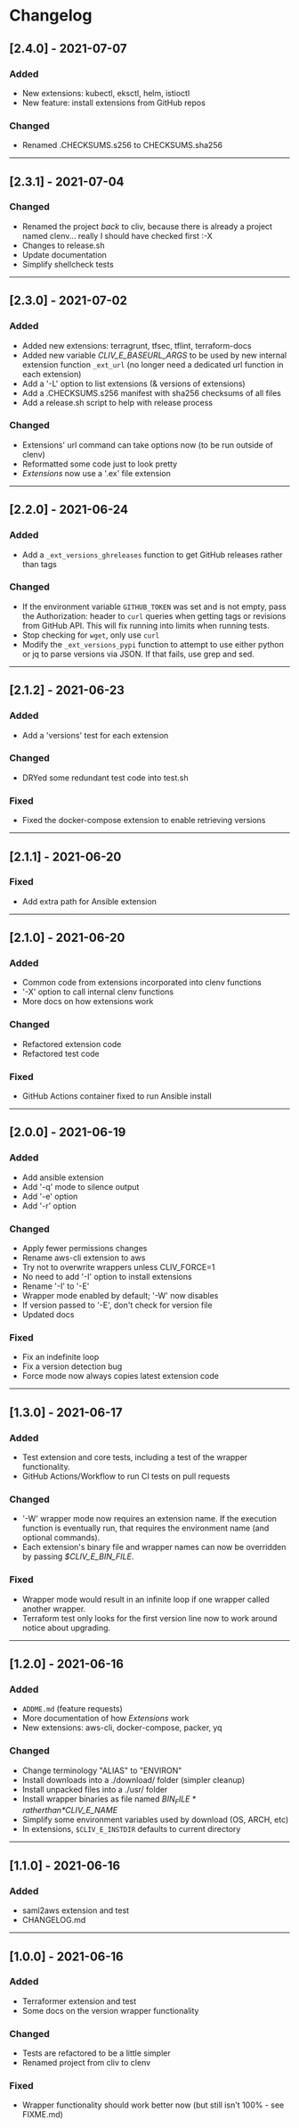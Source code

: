# Changelog

## [2.4.0] - 2021-07-07
### Added
 - New extensions: kubectl, eksctl, helm, istioctl
 - New feature: install extensions from GitHub repos
### Changed
 - Renamed .CHECKSUMS.s256 to CHECKSUMS.sha256

---

## [2.3.1] - 2021-07-04
### Changed
 - Renamed the project *back* to cliv, because there is already a project
   named clenv... really I should have checked first :-X
 - Changes to release.sh
 - Update documentation
 - Simplify shellcheck tests

---

## [2.3.0] - 2021-07-02
### Added
 - Added new extensions: terragrunt, tfsec, tflint, terraform-docs
 - Added new variable *CLIV_E_BASEURL_ARGS* to be used by new internal extension
   function `_ext_url` (no longer need a dedicated url function in each extension)
 - Add a '-L' option to list extensions (& versions of extensions)
 - Add a .CHECKSUMS.s256 manifest with sha256 checksums of all files
 - Add a release.sh script to help with release process
### Changed
 - Extensions' url command can take options now (to be run outside of clenv)
 - Reformatted some code just to look pretty
 - *Extensions* now use a '.ex' file extension

---

## [2.2.0] - 2021-06-24
### Added
 - Add a `_ext_versions_ghreleases` function to get GitHub releases rather than tags
### Changed
 - If the environment variable `GITHUB_TOKEN` was set and is not empty, pass
   the Authorization: header to `curl` queries when getting tags or revisions
   from GitHub API. This will fix running into limits when running tests.
 - Stop checking for `wget`, only use `curl`
 - Modify the `_ext_versions_pypi` function to attempt to use either python or jq
   to parse versions via JSON. If that fails, use grep and sed.

---

## [2.1.2] - 2021-06-23
### Added
 - Add a 'versions' test for each extension
### Changed
 - DRYed some redundant test code into test.sh
### Fixed
 - Fixed the docker-compose extension to enable retrieving versions

---

## [2.1.1] - 2021-06-20

### Fixed
 - Add extra path for Ansible extension

---

## [2.1.0] - 2021-06-20

### Added
 - Common code from extensions incorporated into clenv functions
 - '-X' option to call internal clenv functions
 - More docs on how extensions work
### Changed
 - Refactored extension code
 - Refactored test code
### Fixed
 - GitHub Actions container fixed to run Ansible install

---

## [2.0.0] - 2021-06-19
### Added
 - Add ansible extension
 - Add '-q' mode to silence output
 - Add '-e' option
 - Add '-r' option
### Changed
 - Apply fewer permissions changes
 - Rename aws-cli extension to aws
 - Try not to overwrite wrappers unless CLIV_FORCE=1
 - No need to add '-I' option to install extensions
 - Rename '-I' to '-E'
 - Wrapper mode enabled by default; '-W' now disables
 - If version passed to '-E', don't check for version file
 - Updated docs
### Fixed
 - Fix an indefinite loop
 - Fix a version detection bug
 - Force mode now always copies latest extension code

---


## [1.3.0] - 2021-06-17
### Added
 - Test extension and core tests, including a test of the wrapper functionality.
 - GitHub Actions/Workflow to run CI tests on pull requests
### Changed
 - '-W' wrapper mode now requires an extension name. If the execution function
   is eventually run, that requires the environment name (and optional commands).
 - Each extension's binary file and wrapper names can now be overridden by passing
   *$CLIV_E_BIN_FILE*.
### Fixed
 - Wrapper mode would result in an infinite loop if one wrapper called another
   wrapper.
 - Terraform test only looks for the first version line now to work around notice
   about upgrading.

---

## [1.2.0] - 2021-06-16
### Added
 - `ADDME.md` (feature requests)
 - More documentation of how *Extensions* work
 - New extensions: aws-cli, docker-compose, packer, yq
### Changed
 - Change terminology "ALIAS" to "ENVIRON"
 - Install downloads into a ./download/ folder (simpler cleanup)
 - Install unpacked files into a ./usr/ folder
 - Install wrapper binaries as file named *$BIN_FILE* rather than *$CLIV_E_NAME*
 - Simplify some environment variables used by download (OS, ARCH, etc)
 - In extensions, `$CLIV_E_INSTDIR` defaults to current directory

---

## [1.1.0] - 2021-06-16
### Added
 - saml2aws extension and test
 - CHANGELOG.md

---

## [1.0.0] - 2021-06-16
### Added
 - Terraformer extension and test
 - Some docs on the version wrapper functionality
### Changed
 - Tests are refactored to be a little simpler
 - Renamed project from cliv to clenv
### Fixed
 - Wrapper functionality should work better now (but still isn't 100% - see FIXME.md)

